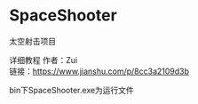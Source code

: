 # SpaceShooter
太空射击项目

详细教程
作者：Zui  
链接：https://www.jianshu.com/p/8cc3a2109d3b  

bin下SpaceShooter.exe为运行文件
